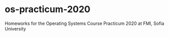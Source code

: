 # os-practicum-2020
Homeworks for the Operating Systems Course Practicum 2020 at FMI, Sofia University 
